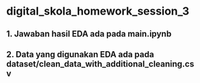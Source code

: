 # digital_skola_homework_session_3
## 1. Jawaban hasil EDA ada pada main.ipynb
## 2. Data yang digunakan EDA ada pada dataset/clean_data_with_additional_cleaning.csv
